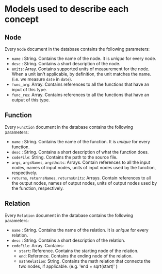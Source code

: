 # Models used to describe each concept

## Node

Every `Node` document in the database contains the following parameters:

* `name` : String. Contains the name of the node. It is *unique* for every node.
* `desc` : String. Contains a short description of the node.
* `units`: Array. Contains supported units of measurement for the node. When a unit isn't applicable, by definition, the unit matches the name. (i.e. we measure `date` in `date`).
* `func_arg`: Array. Contains references to all the functions that have an input of this type.
* `func_res`: Array. Contains references to all the functions that have an output of this type.

## Function

Every `Function` document in the database contains the following parameters:

* `name` : String. Contains the name of the function. It is *unique* for every function.
* `desc` : String. Contains a short description of what the function does.
* `codeFile`: String. Contains the path to the source file.
* `args`, `argsNames`, `argsUnits`: Arrays. Contain references to all the input nodes, names of input nodes, units of input nodes used by the function, respectively.
* `returns`, `returnsNames`, `returnsUnits`: Arrays. Contain references to all the output nodes, names of output nodes, units of output nodes used by the function, respectively.

## Relation

Every `Relation` document in the database contains the following parameters:

* `name` : String. Contains the name of the relation. It is *unique* for every relation.
* `desc` : String. Contains a short description of the relation.
* `codeFile`: Array. Contains:
  * `start`: Reference. Contains the starting node of the relation.
  * `end`: Reference. Contains the ending node of the relation.
  * `mathRelation`: String. Contains the math relation that connects the two nodes, if applicable. (e.g. 'end = sqrt(start)' )
